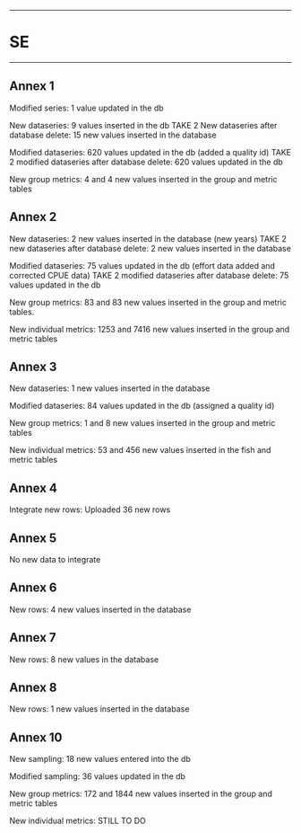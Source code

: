 
-----------------------------------------------------------
# SE
-----------------------------------------------------------
## Annex 1
Modified series: 1 value updated in the db

New dataseries: 9 values inserted in the db
TAKE 2 New dataseries after database delete: 15 new values inserted in the database

Modified dataseries: 620 values updated in the db (added a quality id)
TAKE 2 modified dataseries after database delete: 620 values updated in the db

New group metrics: 4 and 4 new values inserted in the group and metric tables

## Annex 2
New dataseries: 2 new values inserted in the database (new years)
TAKE 2 new dataseries after database delete: 2 new values inserted in the database

Modified dataseries: 75 values updated in the db (effort data added and corrected CPUE data)
TAKE 2 modified dataseries after database delete: 75 values updated in the db

New group metrics: 83 and 83 new values inserted in the group and metric tables.

New individual metrics: 1253 and 7416 new values inserted in the group and metric tables

## Annex 3
New dataseries: 1 new values inserted in the database

Modified dataseries: 84 values updated in the db (assigned a quality id)

New group metrics: 1 and 8 new values inserted in the group and metric tables

New individual metrics: 53 and 456 new values inserted in the fish and metric tables

## Annex 4
Integrate new rows: Uploaded 36 new rows

## Annex 5
No new data to integrate

## Annex 6
New rows: 4 new values inserted in the database

## Annex 7
New rows: 8 new values in the database

## Annex 8
New rows: 1 new values inserted in the database


## Annex 10
New sampling: 18 new values entered into the db

Modified sampling: 36 values updated in the db

New group metrics: 172 and 1844 new values inserted in the group and metric tables

New individual metrics: STILL TO DO


